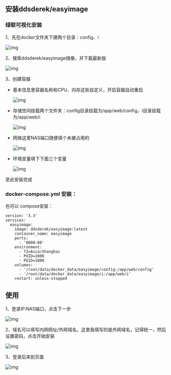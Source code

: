 ## 安装ddsderek/easyimage

### 绿联可视化安装

1、先在docker文件夹下建两个目录：config、i

![img](./img/0701.png)

2、搜索ddsderek/easyimage镜像，并下载最新版

![img](./img/0702.png)

3、创建容器

- 基本信息里容器名称和CPU、内存这些自定义，开启容器自动重启
  
    ![img](./img/0703.png)

- 存储空间挂载两个文件夹：config目录挂载为/app/web/config，i目录挂载为/app/web/i
  
    ![img](./img/0704.png)

- 网络这里NAS端口随便填个未被占用的

    ![img](./img/0705.png)

- 环境变量填下下面三个变量

    ![img](./img/0706.png)

至此安装完成

### docker-compose.yml 安装：

也可以 compose安装：


```
version: '3.3'
services:
  easyimage:
    image: ddsderek/easyimage:latest
    container_name: easyimage
    ports:
      - '8080:80'
    environment:
      - TZ=Asia/Shanghai
      - PUID=1000
      - PGID=1000
    volumes:
      - '/root/data/docker_data/easyimage/config:/app/web/config'
      - '/root/data/docker_data/easyimage/i:/app/web/i'
    restart: unless-stopped
```
## 使用

1、登录IP:NAS端口，点击下一步

![img](./img/0707.png)


2、域名可以填写内网网址/外网域名，这里我填写的是外网域名，记得统一，然后设置密码，点击开始安装

![img](./img/0708.png)

3、登录后来到页面

![img](./img/0709.png)